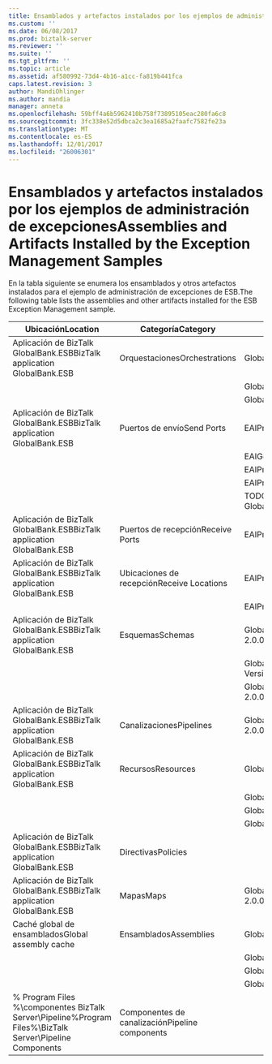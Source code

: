 ```yaml
---
title: Ensamblados y artefactos instalados por los ejemplos de administración de excepción | Documentos de Microsoft
ms.custom: ''
ms.date: 06/08/2017
ms.prod: biztalk-server
ms.reviewer: ''
ms.suite: ''
ms.tgt_pltfrm: ''
ms.topic: article
ms.assetid: af580992-73d4-4b16-a1cc-fa819b441fca
caps.latest.revision: 3
author: MandiOhlinger
ms.author: mandia
manager: anneta
ms.openlocfilehash: 59bff4a6b5962410b758f73895105eac280fa6c8
ms.sourcegitcommit: 3fc338e52d5dbca2c3ea1685a2faafc7582fe23a
ms.translationtype: MT
ms.contentlocale: es-ES
ms.lasthandoff: 12/01/2017
ms.locfileid: "26006301"
---
```

# <a name="assemblies-and-artifacts-installed-by-the-exception-management-samples"></a><span data-ttu-id="20a02-102">Ensamblados y artefactos instalados por los ejemplos de administración de excepciones</span><span class="sxs-lookup"><span data-stu-id="20a02-102">Assemblies and Artifacts Installed by the Exception Management Samples</span></span>
<span data-ttu-id="20a02-103">En la tabla siguiente se enumera los ensamblados y otros artefactos instalados para el ejemplo de administración de excepciones de ESB.</span><span class="sxs-lookup"><span data-stu-id="20a02-103">The following table lists the assemblies and other artifacts installed for the ESB Exception Management sample.</span></span>  
  
|<span data-ttu-id="20a02-104">Ubicación</span><span class="sxs-lookup"><span data-stu-id="20a02-104">Location</span></span>|<span data-ttu-id="20a02-105">Categoría</span><span class="sxs-lookup"><span data-stu-id="20a02-105">Category</span></span>|<span data-ttu-id="20a02-106">Nombre y versión del componente</span><span class="sxs-lookup"><span data-stu-id="20a02-106">Name and version of the component</span></span>|  
|--------------|--------------|---------------------------------------|  
|<span data-ttu-id="20a02-107">Aplicación de BizTalk GlobalBank.ESB</span><span class="sxs-lookup"><span data-stu-id="20a02-107">BizTalk application GlobalBank.ESB</span></span>|<span data-ttu-id="20a02-108">Orquestaciones</span><span class="sxs-lookup"><span data-stu-id="20a02-108">Orchestrations</span></span>|<span data-ttu-id="20a02-109">GlobalBank.ESB.ExceptionHandling.Processes.EAIProcess</span><span class="sxs-lookup"><span data-stu-id="20a02-109">GlobalBank.ESB.ExceptionHandling.Processes.EAIProcess</span></span>|  
|||<span data-ttu-id="20a02-110">GlobalBank.ESB.ExceptionHandling.Handlers.EAIGenericHandler</span><span class="sxs-lookup"><span data-stu-id="20a02-110">GlobalBank.ESB.ExceptionHandling.Handlers.EAIGenericHandler</span></span>|  
|||<span data-ttu-id="20a02-111">GlobalBank.ESB.ExceptionHandling.Handlers.EAIProcessHandler</span><span class="sxs-lookup"><span data-stu-id="20a02-111">GlobalBank.ESB.ExceptionHandling.Handlers.EAIProcessHandler</span></span>|  
|<span data-ttu-id="20a02-112">Aplicación de BizTalk GlobalBank.ESB</span><span class="sxs-lookup"><span data-stu-id="20a02-112">BizTalk application GlobalBank.ESB</span></span>|<span data-ttu-id="20a02-113">Puertos de envío</span><span class="sxs-lookup"><span data-stu-id="20a02-113">Send Ports</span></span>|<span data-ttu-id="20a02-114">EAIProcessHandler.RepairSubmit</span><span class="sxs-lookup"><span data-stu-id="20a02-114">EAIProcessHandler.RepairSubmit</span></span>|  
|||<span data-ttu-id="20a02-115">EAIGenericHandler.PostTmpMsg</span><span class="sxs-lookup"><span data-stu-id="20a02-115">EAIGenericHandler.PostTmpMsg</span></span>|  
|||<span data-ttu-id="20a02-116">EAIProcess.PostApproval</span><span class="sxs-lookup"><span data-stu-id="20a02-116">EAIProcess.PostApproval</span></span>|  
|||<span data-ttu-id="20a02-117">EAIProcessHandler.PostDecline</span><span class="sxs-lookup"><span data-stu-id="20a02-117">EAIProcessHandler.PostDecline</span></span>|  
|||<span data-ttu-id="20a02-118">TODOS LOS. Exceptions_FILE (hace referencia a la canalización de GlobalFaultProcessor)</span><span class="sxs-lookup"><span data-stu-id="20a02-118">ALL.Exceptions_FILE (references the GlobalFaultProcessor pipeline)</span></span>|  
|<span data-ttu-id="20a02-119">Aplicación de BizTalk GlobalBank.ESB</span><span class="sxs-lookup"><span data-stu-id="20a02-119">BizTalk application GlobalBank.ESB</span></span>|<span data-ttu-id="20a02-120">Puertos de recepción</span><span class="sxs-lookup"><span data-stu-id="20a02-120">Receive Ports</span></span>|<span data-ttu-id="20a02-121">EAIProcess.RequestPort</span><span class="sxs-lookup"><span data-stu-id="20a02-121">EAIProcess.RequestPort</span></span>|  
|<span data-ttu-id="20a02-122">Aplicación de BizTalk GlobalBank.ESB</span><span class="sxs-lookup"><span data-stu-id="20a02-122">BizTalk application GlobalBank.ESB</span></span>|<span data-ttu-id="20a02-123">Ubicaciones de recepción</span><span class="sxs-lookup"><span data-stu-id="20a02-123">Receive Locations</span></span>|<span data-ttu-id="20a02-124">EAIProcess.RequestPort_FILE</span><span class="sxs-lookup"><span data-stu-id="20a02-124">EAIProcess.RequestPort_FILE</span></span>|  
|||<span data-ttu-id="20a02-125">EAIProcess.ReSubmit_HTTP</span><span class="sxs-lookup"><span data-stu-id="20a02-125">EAIProcess.ReSubmit_HTTP</span></span>|  
|<span data-ttu-id="20a02-126">Aplicación de BizTalk GlobalBank.ESB</span><span class="sxs-lookup"><span data-stu-id="20a02-126">BizTalk application GlobalBank.ESB</span></span>|<span data-ttu-id="20a02-127">Esquemas</span><span class="sxs-lookup"><span data-stu-id="20a02-127">Schemas</span></span>|<span data-ttu-id="20a02-128">GlobalBank.ESB.ExceptionHandling.Schemas.System_Properties versión 2.0.0.0</span><span class="sxs-lookup"><span data-stu-id="20a02-128">GlobalBank.ESB.ExceptionHandling.Schemas.System_Properties Version 2.0.0.0</span></span>|  
|||<span data-ttu-id="20a02-129">GlobalBank.ESB.ExceptionHandling.Schemas.Request versión 2.0.0.0</span><span class="sxs-lookup"><span data-stu-id="20a02-129">GlobalBank.ESB.ExceptionHandling.Schemas.Request Version 2.0.0.0</span></span>|  
|||<span data-ttu-id="20a02-130">GlobalBank.ESB.ExceptionHandling.Schemas.RequestDenied versión 2.0.0.0</span><span class="sxs-lookup"><span data-stu-id="20a02-130">GlobalBank.ESB.ExceptionHandling.Schemas.RequestDenied Version 2.0.0.0</span></span>|  
|<span data-ttu-id="20a02-131">Aplicación de BizTalk GlobalBank.ESB</span><span class="sxs-lookup"><span data-stu-id="20a02-131">BizTalk application GlobalBank.ESB</span></span>|<span data-ttu-id="20a02-132">Canalizaciones</span><span class="sxs-lookup"><span data-stu-id="20a02-132">Pipelines</span></span>|<span data-ttu-id="20a02-133">GlobalBank.ESB.ExceptionHandling.Pipelines.GlobalFaultProcessor versión 2.0.0.0</span><span class="sxs-lookup"><span data-stu-id="20a02-133">GlobalBank.ESB.ExceptionHandling.Pipelines.GlobalFaultProcessor Version 2.0.0.0</span></span>|  
|<span data-ttu-id="20a02-134">Aplicación de BizTalk GlobalBank.ESB</span><span class="sxs-lookup"><span data-stu-id="20a02-134">BizTalk application GlobalBank.ESB</span></span>|<span data-ttu-id="20a02-135">Recursos</span><span class="sxs-lookup"><span data-stu-id="20a02-135">Resources</span></span>|<span data-ttu-id="20a02-136">GlobalBank.ESB.ExceptionHandling.Handlers versión 2.0.0.0</span><span class="sxs-lookup"><span data-stu-id="20a02-136">GlobalBank.ESB.ExceptionHandling.Handlers Version 2.0.0.0</span></span>|  
|||<span data-ttu-id="20a02-137">GlobalBank.ESB.ExceptionHandling.Processes versión 2.0.0.0</span><span class="sxs-lookup"><span data-stu-id="20a02-137">GlobalBank.ESB.ExceptionHandling.Processes Version 2.0.0.0</span></span>|  
|||<span data-ttu-id="20a02-138">GlobalBank.ESB.ExceptionHandling.Schemas versión 2.0.0.0</span><span class="sxs-lookup"><span data-stu-id="20a02-138">GlobalBank.ESB.ExceptionHandling.Schemas Version 2.0.0.0</span></span>|  
|||<span data-ttu-id="20a02-139">GlobalBank.ESB.ExceptionHandling.Pipelines versión 2.0.0.0</span><span class="sxs-lookup"><span data-stu-id="20a02-139">GlobalBank.ESB.ExceptionHandling.Pipelines Version 2.0.0.0</span></span>|  
|<span data-ttu-id="20a02-140">Aplicación de BizTalk GlobalBank.ESB</span><span class="sxs-lookup"><span data-stu-id="20a02-140">BizTalk application GlobalBank.ESB</span></span>|<span data-ttu-id="20a02-141">Directivas</span><span class="sxs-lookup"><span data-stu-id="20a02-141">Policies</span></span>||  
|<span data-ttu-id="20a02-142">Aplicación de BizTalk GlobalBank.ESB</span><span class="sxs-lookup"><span data-stu-id="20a02-142">BizTalk application GlobalBank.ESB</span></span>|<span data-ttu-id="20a02-143">Mapas</span><span class="sxs-lookup"><span data-stu-id="20a02-143">Maps</span></span>|<span data-ttu-id="20a02-144">GlobalBank.ESB.ExceptionHandling.Schemas.MapToReqDenied versión 2.0.0.0</span><span class="sxs-lookup"><span data-stu-id="20a02-144">GlobalBank.ESB.ExceptionHandling.Schemas.MapToReqDenied Version 2.0.0.0</span></span>|  
|<span data-ttu-id="20a02-145">Caché global de ensamblados</span><span class="sxs-lookup"><span data-stu-id="20a02-145">Global assembly cache</span></span>|<span data-ttu-id="20a02-146">Ensamblados</span><span class="sxs-lookup"><span data-stu-id="20a02-146">Assemblies</span></span>|<span data-ttu-id="20a02-147">GlobalBank.ESB.ExceptionHandling.Handlers versión 2.0.0.0</span><span class="sxs-lookup"><span data-stu-id="20a02-147">GlobalBank.ESB.ExceptionHandling.Handlers Version 2.0.0.0</span></span>|  
|||<span data-ttu-id="20a02-148">GlobalBank.ESB.ExceptionHandling.Processes versión 2.0.0.0</span><span class="sxs-lookup"><span data-stu-id="20a02-148">GlobalBank.ESB.ExceptionHandling.Processes Version 2.0.0.0</span></span>|  
|||<span data-ttu-id="20a02-149">GlobalBank.ESB.ExceptionHandling.Schemas versión 2.0.0.0</span><span class="sxs-lookup"><span data-stu-id="20a02-149">GlobalBank.ESB.ExceptionHandling.Schemas Version 2.0.0.0</span></span>|  
|||<span data-ttu-id="20a02-150">GlobalBank.ESB.ExceptionHandling.Pipelines versión 2.0.0.0</span><span class="sxs-lookup"><span data-stu-id="20a02-150">GlobalBank.ESB.ExceptionHandling.Pipelines Version 2.0.0.0</span></span>|  
|<span data-ttu-id="20a02-151">% Program Files %\\componentes BizTalk Server\Pipeline</span><span class="sxs-lookup"><span data-stu-id="20a02-151">%Program Files%\\BizTalk Server\Pipeline Components</span></span>|<span data-ttu-id="20a02-152">Componentes de canalización</span><span class="sxs-lookup"><span data-stu-id="20a02-152">Pipeline components</span></span>||